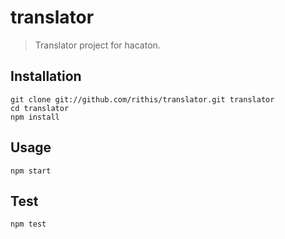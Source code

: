 # translator

> Translator project for hacaton.

## Installation

```
git clone git://github.com/rithis/translator.git translator
cd translator
npm install
```

## Usage

```
npm start
```

## Test

```
npm test
```
